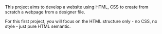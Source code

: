 This project aims to develop a website using HTML, CSS to create from scratch a webpage from a designer file.

For this first project, you will focus on the HTML structure only - no CSS, no style - just pure HTML semantic.

